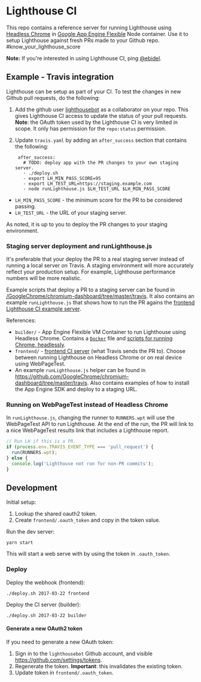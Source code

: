 # Lighthouse CI

This repo contains a reference server for running Lighthouse using [Headless Chrome](https://developers.google.com/web/updates/2017/04/headless-chrome) in [Google App Engine Flexible](https://cloud.google.com/appengine/docs/flexible/nodejs/) Node container. Use it to setup Lighthouse against fresh PRs made to your Github repo. #know_your_lighthouse_score

**Note:** If you're interested in using Lighthouse CI, ping [@ebidel](https://github.com/ebidel).

## Example - Travis integration 

Lighthouse can be setup as part of your CI. To test the changes in new Github pull requests, do the following:

1. Add the github user [lighthousebot](https://github.com/lighthousebot) as a collaborator on your repo. This gives Lighthouse CI access to update the status of your pull requests. **Note**: the OAuth token used by the Lighthouse CI is very limited in scope. It only has permission for the `repo:status` permission.
2. Update `travis.yaml` by adding an `after_success` section that contains the following:

        after_success:
          # TODO: deploy app with the PR changes to your own staging server.
          - ./deploy.sh
          - export LH_MIN_PASS_SCORE=95
          - export LH_TEST_URL=https://staging.example.com
          - node runLighthouse.js $LH_TEST_URL $LH_MIN_PASS_SCORE

- `LH_MIN_PASS_SCORE` - the minimum score for the PR to be considered passing.
- `LH_TEST_URL` - the URL of your staging server.

As noted, it is up to you to deploy the PR changes to your staging environment.

### Staging server deployment and runLighthouse.js

It's preferable that your deploy the PR to a real staging server instead of running a local server on Travis. A staging environment will more accurately reflect your production setup. For example, Lighthouse performance numbers will be more realistic. 

Example scripts that deploy a PR to a staging server can be found in [/GoogleChrome/chromium-dashboard/tree/master/travis](https://github.com/GoogleChrome/chromium-dashboard/tree/master/travis). It also contains an example `runLighthouse.js` that shows how to run the PR agains the [frontend Lighthouse CI example server](https://github.com/ebidel/lighthouse-ci/blob/master/frontend/server.js).

References: 

- `builder/` - App Engine Flexible VM Container to run Lighthouse using Headless Chrome. Contains a [`Docker`](https://github.com/ebidel/lighthouse-ci/blob/master/builder/Dockerfile) file and [scripts for running Chrome, headlessly](https://github.com/ebidel/lighthouse-ci/blob/master/builder/chromeuser-script.sh).
- `frontend/` - [frontend CI server](https://github.com/ebidel/lighthouse-ci/blob/master/frontend/server.js) (what Travis sends the PR to). Choose between running Lighthouse on Headless Chrome or on real device using WebPageTest.
- An example `runLighthouse.js` helper can be found in https://github.com/GoogleChrome/chromium-dashboard/tree/master/travis. Also contains examples of how to install the App Engine SDK and deploy to a staging URL.

### Running on WebPageTest instead of Headless Chrome

In `runLighthouse.js`, changing the runner to `RUNNERS.wpt` will use the WebPageTest API to run Lighthouse. At the end of the run, the PR will link to a nice WebPageTest results link that includes a Lighthouse report.

```javascript
// Run LH if this is a PR.
if (process.env.TRAVIS_EVENT_TYPE === 'pull_request') {
  run(RUNNERS.wpt);
} else {
  console.log('Lighthouse not run for non-PR commits');
}
```

## Development

Initial setup:

1. Lookup the shared oauth2 token.
2. Create `frontend/.oauth_token` and copy in the token value.

Run the dev server:

    yarn start

This will start a web serve with by using the token in `.oauth_token`.

### Deploy

Deploy the webhook (frontend):

    ./deploy.sh 2017-03-22 frontend

Deploy the CI server (builder):

    ./deploy.sh 2017-03-22 builder

#### Generate a new OAuth2 token

If you need to generate a new OAuth token:

1. Sign in to the `lighthousebot` Github account, and visible https://github.com/settings/tokens.
2. Regenerate the token. **Important**: this invalidates the existing token.
3. Update token in `frontend/.oauth_token`.
